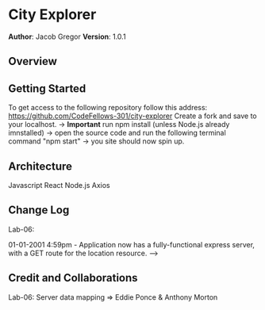  # City Explorer

**Author**: Jacob Gregor
**Version**: 1.0.1

## Overview
<!-- Provide a high level overview of what this application is and why you are building it, beyond the fact that it's an assignment for this class. (i.e. What's your problem domain?) -->

## Getting Started
To get access to the following repository follow this address: 
https://github.com/CodeFellows-301/city-explorer
Create a fork and save to your localhost.
-> **Important** run npm install (unless Node.js already imnstalled)
-> open the source code and run the following terminal command "npm start"
-> you site should now spin up.

## Architecture
Javascript
React
Node.js
Axios


## Change Log
Lab-06: 



01-01-2001 4:59pm - Application now has a fully-functional express server, with a GET route for the location resource. -->

## Credit and Collaborations
Lab-06: 
Server data mapping => Eddie Ponce & Anthony Morton
